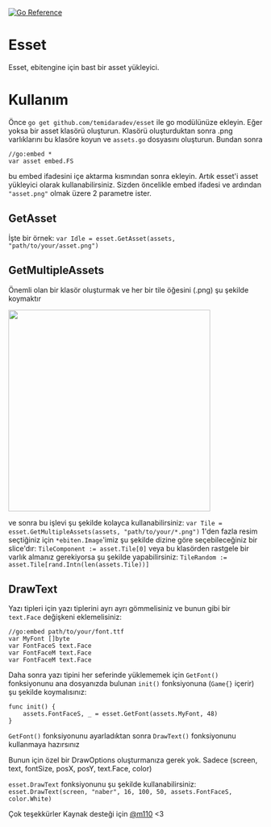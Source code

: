 [![Go Reference](https://pkg.go.dev/badge/github.com/temidaradev/esset.svg)](https://pkg.go.dev/github.com/temidaradev/esset)

# Esset

Esset, ebitengine için bast bir asset yükleyici.

# Kullanım

Önce `go get github.com/temidaradev/esset` ile go modülünüze ekleyin. Eğer yoksa bir asset klasörü oluşturun. Klasörü oluşturduktan sonra .png varlıklarını bu klasöre koyun ve `assets.go` dosyasını oluşturun. Bundan sonra

```
//go:embed *
var asset embed.FS
```

bu embed ifadesini içe aktarma kısmından sonra ekleyin. Artık esset'i asset yükleyici olarak kullanabilirsiniz. Sizden öncelikle embed ifadesi ve ardından `"asset.png"` olmak üzere 2 parametre ister.

## GetAsset

İşte bir örnek: `var Idle = esset.GetAsset(assets, "path/to/your/asset.png")`

## GetMultipleAssets

Önemli olan bir klasör oluşturmak ve her bir tile öğesini (.png) şu şekilde koymaktır

<img src="../resources/image.png" height="400">

ve sonra bu işlevi şu şekilde kolayca kullanabilirsiniz: `var Tile = esset.GetMultipleAssets(assets, "path/to/your/*.png")` 1'den fazla resim seçtiğiniz için `*ebiten.Image`'imiz şu şekilde dizine göre seçebileceğiniz bir slice'dır: `TileComponent := asset.Tile[0]` veya bu klasörden rastgele bir varlık almanız gerekiyorsa şu şekilde yapabilirsiniz: `TileRandom := asset.Tile[rand.Intn(len(assets.Tile))]`

## DrawText

Yazı tipleri için yazı tiplerini ayrı ayrı gömmelisiniz ve bunun gibi bir `text.Face` değişkeni eklemelisiniz:

```
//go:embed path/to/your/font.ttf
var MyFont []byte
var FontFaceS text.Face
var FontFaceM text.Face
var FontFaceM text.Face
```

Daha sonra yazı tipini her seferinde yüklememek için `GetFont()` fonksiyonunu ana dosyanızda bulunan `init()` fonksiyonuna (`Game{}` içerir) şu şekilde koymalısınız:

```
func init() {
    assets.FontFaceS, _ = esset.GetFont(assets.MyFont, 48)
}
```

`GetFont()` fonksiyonunu ayarladıktan sonra `DrawText()` fonksiyonunu kullanmaya hazırsınız

Bunun için özel bir DrawOptions oluşturmanıza gerek yok. Sadece (screen, text, fontSize, posX, posY, text.Face, color)

`esset.DrawText` fonksiyonunu şu şekilde kullanabilirsiniz: `esset.DrawText(screen, "naber", 16, 100, 50, assets.FontFaceS, color.White)`

Çok teşekkürler Kaynak desteği için [@m110](https://github.com/m110) <3
